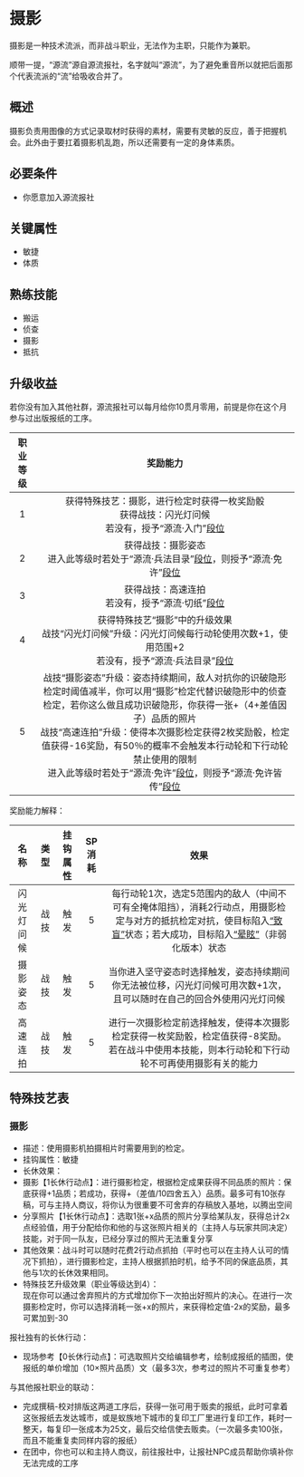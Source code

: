 # 摄影

摄影是一种技术流派，而非战斗职业，无法作为主职，只能作为兼职。

顺带一提，“源流”源自源流报社，名字就叫“源流”，为了避免重音所以就把后面那个代表流派的“流”给吸收合并了。

## 概述

摄影负责用图像的方式记录取材时获得的素材，需要有灵敏的反应，善于把握机会。此外由于要扛着摄影机乱跑，所以还需要有一定的身体素质。

## 必要条件

* 你愿意加入源流报社

## 关键属性

* 敏捷
* 体质

## 熟练技能

* 搬运
* 侦查
* 摄影
* 抵抗
  
## 升级收益

若你没有加入其他社群，源流报社可以每月给你10贯月零用，前提是你在这个月参与过出版报纸的工序。

职业等级|奖励能力
:--:|:--:
1|获得特殊技艺：摄影，进行检定时获得一枚奖励骰<br>获得战技：闪光灯问候<br>若没有，授予“源流·入门”<a href="../../dan" target="_blank">段位</a>
2|获得战技：摄影姿态<br>进入此等级时若处于“源流·兵法目录”<a href="../../dan" target="_blank">段位</a>，则授予“源流·免许”<a href="../../dan" target="_blank">段位</a>
3|获得战技：高速连拍<br>若没有，授予“源流·切纸”<a href="../../dan" target="_blank">段位</a>
4|获得特殊技艺“摄影”中的升级效果<br>战技“闪光灯问候”升级：闪光灯问候每行动轮使用次数+1，使用范围+2<br>若没有，授予“源流·兵法目录”<a href="../../dan" target="_blank">段位</a>
5|战技“摄影姿态”升级：姿态持续期间，敌人对抗你的识破隐形检定时阈值减半，你可以用“摄影”检定代替识破隐形中的侦查检定，若你这么做且成功识破隐形，你获得一张+（4+差值因子）品质的照片<br>战技“高速连拍”升级：使得本次摄影检定获得2枚奖励骰，检定值获得-16奖励，有50％的概率不会触发本行动轮和下行动轮禁止使用的限制<br>进入此等级时若处于“源流·免许”<a href="../../dan" target="_blank">段位</a>，则授予“源流·免许皆传”<a href="../../dan" target="_blank">段位</a>

奖励能力解释：

名称|类型|挂钩属性|SP消耗|效果
:--:|:--:|:--:|:--:|:--:
闪光灯问候|战技|触发|5|每行动轮1次，选定5范围内的敌人（中间不可有全掩体阻挡），消耗2行动点，用摄影检定与对方的抵抗检定对抗，使目标陷入<a href="../../../../status/normal/#致盲" target="_blank">“致盲”</a>状态；若大成功，目标陷入<a href="../../../../status/normal/#晕眩" target="_blank">“晕眩”</a>（非弱化版本）状态
摄影姿态|战技|触发|5|当你进入坚守姿态时选择触发，姿态持续期间你无法被位移，闪光灯问候可用次数+1次，且可以随时在自己的回合外使用闪光灯问候
高速连拍|战技|触发|5|进行一次摄影检定前选择触发，使得本次摄影检定获得一枚奖励骰，检定值获得-8奖励。若在战斗中使用本技能，则本行动轮和下行动轮不可再使用摄影有关的能力

## 特殊技艺表

### 摄影

* 描述：使用摄影机拍摄相片时需要用到的检定。
* 挂钩属性：敏捷
* 长休效果：
* 摄影【1长休行动点】：进行摄影检定，根据检定成果获得不同品质的照片：保底获得+1品质；若成功，获得+（差值/10四舍五入）品质。最多可有10张存稿，可与主持人商议，将你认为很重要不可舍弃的存稿放入基地，以腾出空间
* 分享照片【1长休行动点】：选取1张+x品质的照片分享给某队友，获得总计2x点经验值，用于分配给你和他的与这张照片相关的（主持人与玩家共同决定）技能，对于同一队友，已经分享过的照片无法重复分享
* 其他效果：战斗时可以随时花费2行动点抓拍（平时也可以在主持人认可的情况下抓拍），进行摄影检定，主持人根据抓拍时机，给予不同的保底品质，其他与1次的长休效果相同。
* 特殊技艺升级效果（职业等级达到4）：<br>现在你可以通过舍弃照片的方式增加你下一次拍出好照片的决心。在进行一次摄影检定时，你可以选择消耗一张+x的照片，来获得检定值-2x的奖励，最多可累加到-30

报社独有的长休行动：

* 现场参考【0长休行动点】：可选取照片交给编辑参考，绘制成报纸的插图，使报纸的单价增加（10×照片品质）文（最多3次，参考过的照片不可重复参考）

与其他报社职业的联动：

* 完成撰稿-校对排版这两道工序后，获得一张可用于贩卖的报纸，此时可拿着这张报纸去发达城市，或是蚁族地下城市的复印工厂里进行复印工作，耗时一整天，每复印一张成本为25文，最后交给信使去贩卖。（一次最多卖100张，而且不能重复卖同样内容的报纸）
* 在团中，你也可以和主持人商议，前往报社中，让报社NPC成员帮助你填补你无法完成的工序